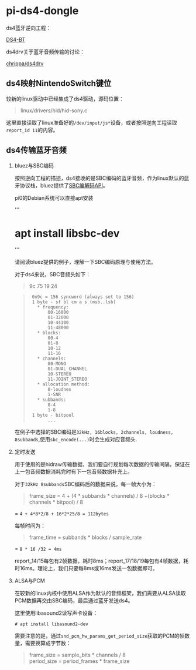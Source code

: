 # pi-ds4-dongle

ds4蓝牙逆向工程：

[DS4-BT](https://www.psdevwiki.com/ps4/index.php?title=DS4-BT&oldid=279252)

ds4drv关于蓝牙音频传输的讨论：

[chrippa/ds4drv](https://github.com/chrippa/ds4drv/issues/76)

## ds4映射NintendoSwitch键位

较新的linux驱动中已经集成了ds4驱动，源码位置：

> linux/drivers/hid/hid-sony.c

这里直接读取了linux准备好的`/dev/input/js*`设备，或者按照逆向工程读取`report_id 11`的内容。

## ds4传输蓝牙音频

1. bluez与SBC编码
    
    按照逆向工程的描述，ds4接收的是SBC编码的蓝牙音频，作为linux默认的蓝牙协议栈，bluez提供了[SBC编解码API](http://www.bluez.org/sbc-13/)。
    
    pi0的Debian系统可以直接apt安装
    
    '''
    # apt install libsbc-dev
    '''    
    
    请阅读bluez提供的例子，理解一下SBC编码原理与使用方法。
    
    对于ds4来说，SBC音频头如下：
    
    > 9c 75 19 24
    
    >      0x9c = 156 syncword (always set to 156)
    >      1 byte - sf bl cm a s (msb..lsb)
    >        * frequency:
    >            00-16000
    >            01-32000
    >            10-44100
    >            11-48000
    >        * blocks:
    >            00-4
    >            01-8
    >            10-12
    >            11-16
    >        * channels:
    >            00-MONO
    >            01-DUAL_CHANNEL 
    >            10-STEREO 
    >            11-JOINT_STEREO
    >        * allocation method:
    >            0-loudnes
    >            1-SNR
    >        * subbands:
    >            0-4
    >            1-8
    >      1 byte - bitpool
    >            ...
    
    在例子中选择的SBC编码是`32kHz, 16blocks, 2channels, loudness, 8subbands`,使用`sbc_encode(...)`时会生成对应音频头.
    
2. 定时发送

    用于使用的是hidraw传输数据，我们要自行规划每次数据的传输间隔，保证在上一包音频数据消耗完时有下一包音频数据补充上。
    
    对于`32kHz 8subbands`SBC编码后的数据来说，每一帧大小为：
    
    > frame_size = 4 + (4 * subbands * channels) / 8 +(blocks * channels * bitpool) / 8
    
    = `4 + 4*8*2/8 + 16*2*25/8 = 112bytes`
    
    每帧时间为：
    
    > frame_time = subbands * blocks / sample_rate 
    
    = `8 * 16 /32 = 4ms`
    
    report_14/15每包有2帧数据，耗时8ms；report_17/18/19每包有4帧数据，耗时16ms。理论上，我们只要每8ms或16ms发送一包数据即可。
    
3. ALSA与PCM

    在较新的linux内核中使用ALSA作为默认的音频框架，我们需要从ALSA读取PCM数据再交由SBC编码，最后通过蓝牙发送ds4。
    
    这里使用libasound2读写声卡设备：
    
    ```
    # apt install libasound2-dev
    ```
    
    需要注意的是，通过`snd_pcm_hw_params_get_period_size`获取的PCM的帧数量，需要换算成字节数：
    
    >   frame_size = sample_bits * channels / 8  
    >   period_size = period_frames * frame_size  
    